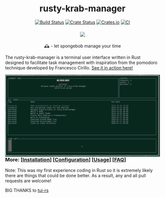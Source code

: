 <h1 align="center"> rusty-krab-manager </h1>
<p align="center">
  <a href="https://travis-ci.com/aryakaul/rusty-krab-manager"><img alt="Build Status" src="https://travis-ci.com/aryakaul/rusty-krab-manager.svg?branch=master"></a> 
  <a href="https://crates.io/crates/rusty-krab-manager"><img alt="Crate Status" src="https://img.shields.io/crates/v/rusty-krab-manager.svg"></a>
  <a href="https://crates.io/crates/rusty-krab-manager"><img alt="Crates.io" src="https://img.shields.io/crates/d/rusty-krab-manager"></a>
  <a href="https://github.com/aryakaul/rusty-krab-manager/actions/workflows/CI.yml"><img alt="CI" src="https://github.com/aryakaul/rusty-krab-manager/actions/workflows/CI.yml/badge.svg"></a>
</p>

<h3 align="center"><img src="https://static.tvtropes.org/pmwiki/pub/images/the_spongebob_squarepants_movie_heartwarming.jpg" width="700px"></h3>

<p align="center"> 🕰️ - let spongebob manage your time </p>


The rusty-krab-manager is a terminal user interface written in Rust designed to facilitate task management with inspiration from the pomodoro technique developed by Francesco Cirillo. [See it in action here!](https://www.reddit.com/r/unixporn/comments/isqa9v/oc_task_management_tui_written_in_rust_using_the/)

<img src="./assets/example_scrot.png" alt="img" align="right" width="600px">

### More: \[[Installation](https://github.com/aryakaul/rusty-krab-manager/wiki/Installation)\] \[[Configuration](https://github.com/aryakaul/rusty-krab-manager/wiki/Configuration)\] \[[Usage](https://github.com/aryakaul/rusty-krab-manager/wiki/Usage)\] \[[FAQ](https://github.com/aryakaul/rusty-krab-manager/wiki/FAQ)\]


Note: This was my first experience coding in Rust so it is extremely likely there are things that could be done better. As a result, any and all pull requests are welcome!

BIG THANKS to [tui-rs](https://github.com/fdehau/tui-rs)

